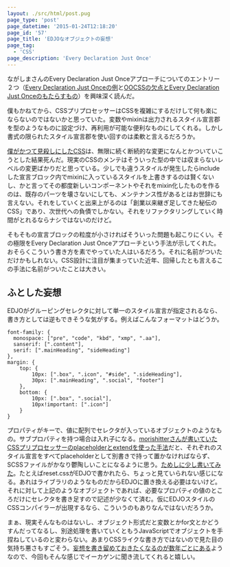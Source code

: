 ```yaml
---
layout: ./src/html/post.pug
page_type: 'post'
page_datetime: '2015-01-24T12:18:20'
page_id: '57'
page_title: 'EDJOなオブジェクトの妄想'
page_tag:
  - 'CSS'
page_description: 'Every Declaration Just Once'
---
```

ながしまさんのEvery Declaration Just Onceアプローチについてのエントリー２つ（[Every Declaration Just Onceの例](http://hail2u.net/blog/webdesign/every-declaration-just-once-example.html)と[OOCSSの欠点とEvery Declaration Just Onceのもたらすもの](http://hail2u.net/blog/webdesign/oocss-drawbacks-and-gifts-of-every-declaration-just-once.html)）を興味深く読んだ。

僕もかねてから、CSSプリプロセッサーはCSSを複雑にするだけして何も楽にならないのではないかと思っていた。変数やmixinは出力されるスタイル宣言郡を型のようなものに設定づけ、再利用が可能な便利なものにしてくれる。しかし書式の限られたスタイル宣言郡を使い回すのは柔軟と言えるだろうか。

[僕がかつて見殺しにしたCSS](/archives/54.html)は、無限に続く断続的な変更になんとかついていこうとした結果死んだ。現実のCSSのメンテはそういった型の中では収まらないレベルの変更ばかりだと思っている。少しでも違うスタイルが発生したらincludeした宣言ブロック内でmixinに入っているスタイルを上書きするのは賢くないし、かと言ってその都度新しいコンポーネントやそれをmixin化したものを作るのは、既存のパーツを壊さないにしても、メンテナンス性があるとはお世辞にも言えない。それをしていくと出来上がるのは「創業以来継ぎ足してきた秘伝のCSS」であり、次世代への負債でしかない。それをリファクタリングしていく時間がとれるならナシではないのだけど。

そもそもの宣言ブロックの粒度が小さければそういった問題も起こりにくい。その極限をEvery Declaration Just Onceアプローチという手法が示してくれた。おそらくこういう書き方を素でやっていた人はいるだろう。それに名前がついただけかもしれない。CSS設計に注目が集まっていた近年、回帰したとも言えるこの手法に名前がついたことは大きい。

## ふとした妄想

EDJOがグルーピングセレクタに対して単一のスタイル宣言が指定されるなら、書き方としては逆もできそうな気がする。例えばこんなフォーマットはどうか。

<pre title="オブジェクトのようなもの"><code data-language="javascript">font-family: {
  monospace: ["pre", "code", "kbd", "xmp", ".aa"],
  sanserif: [".content"],
  serif: [".mainHeading", "sideHeading"]
},
margin: {
    top: {
        10px: [".box", ".icon", "#side", ".sideHeading"],
        30px: [".mainHeading", ".social", "footer"]
    },
    bottom: {
        10px: [".box", ".social"],
        10px!important: [".icon"]
    }
}</code></pre>

プロパティがキーで、値に配列でセレクタが入っているオブジェクトのようなもの。サブプロパティを持つ場合は入れ子になる。[morishitterさんが書いていたCSSプリプロセッサーのplaceholderとextendを使った手法](http://morishitter.hatenablog.com/entry/2015/01/16/005343)だと、それぞれのスタイル宣言をすべてplaceholderとして別書きで持って置かなければならず、SCSSファイルがかなり鬱陶しいことになるように思う。[ためしに少し書いてみた](http://sassmeister.com/gist/59645863c7dbe8c23f84)。たとえばreset.cssがEDJOで書かれたら、ちょっと見ていられない感じになる。あれはライブラリのようなものだからEDJOに置き換える必要はないけど。それに対して上記のようなオブジェクトであれば、必要なプロパティの値のところだけにセレクタを書き足すので記述が少なくて済む。仮にEDJOスタイルのCSSコンパイラーが出現するなら、こういうのもありなんではないだろうか。

まぁ、現実そんなものはないし、オブジェクト形式だと変数とかfor文とかどうすんだってなるし、別途処理を書いていくともうJavaScriptでオブジェクトを手捏ねしているのと変わらない。あまりCSSライクな書き方ではないので見た目の気持ち悪さもすごそう。[妄想を書き留めておきたくなるのが数年ごとにある](/archives/23.html)ようなので、今回もそんな感じでイーカゲンに聞き流してくれると嬉しい。
